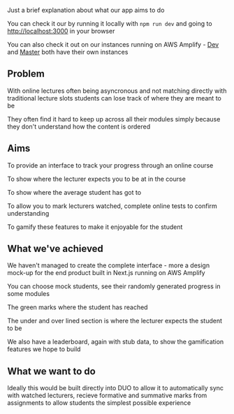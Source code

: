 Just a brief explanation about what our app aims to do

You can check it our by running it locally with `npm run dev` and going to [http://localhost:3000](http://localhost:3000) in your browser

You can also check it out on our instances running on AWS Amplify - [Dev](https://dev.d3jn2is8vx7q5l.amplifyapp.com/) and [Master](https://dev.d3jn2is8vx7q5l.amplifyapp.com/) both have their own instances

## Problem
With online lectures often being asyncronous and not matching directly with traditional lecture slots students can lose track of where they are meant to be

They often find it hard to keep up across all their modules simply because they don't understand how the content is ordered


## Aims
To provide an interface to track your progress through an online course

To show where the lecturer expects you to be at in the course

To show where the average student has got to

To allow you to mark lecturers watched, complete online tests to confirm understanding

To gamify these features to make it enjoyable for the student


## What we've achieved
We haven't managed to create the complete interface - more a design mock-up for the end product built in Next.js running on AWS Amplify

You can choose mock students, see their randomly generated progress in some modules

The green marks where the student has reached

The under and over lined section is where the lecturer expects the student to be

We also have a leaderboard, again with stub data, to show the gamification features we hope to build


## What we want to do
Ideally this would be built directly into DUO to allow it to automatically sync with watched lecturers, recieve formative and summative marks from assignments to allow students the simplest possible experience
